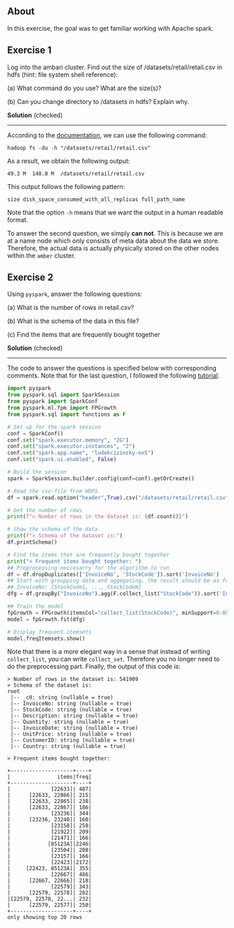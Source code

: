 ## About
In this exercise, the goal was to get familiar working with Apache spark.

## Exercise 1

Log into the ambari cluster. Find out the size of /datasets/retail/retail.csv in hdfs (hint: file system shell reference):

(a) What command do you use? What are the size(s)?

(b) Can you change directory to /datasets in hdfs? Explain why.

**Solution** (checked)

---

According to the [documentation](https://hadoop.apache.org/docs/current/hadoop-project-dist/hadoop-common/FileSystemShell.html), we can use the following command:

```
hadoop fs -du -h "/datasets/retail/retail.csv"
```

As a result, we obtain the following output:

```
49.3 M  148.0 M  /datasets/retail/retail.csv
```

This output follows the following pattern:

```
size disk_space_consumed_with_all_replicas full_path_name
```

Note that the option `-h` means that we want the output in a human readable format.

To answer the second question, we simply **can not**. This is because we are at
a name node which only consists of meta data about the data we store. Therefore,
the actual data is actually physically stored on the other nodes within the
`amber` cluster.

## Exercise 2

Using `pyspark`, answer the following questions:

(a) What is the number of rows in retail.csv?

(b) What is the schema of the data in this file?

(c) Find the items that are frequently bought together

**Solution** (checked)

---

The code to answer the questions is specified below with corresponding comments.
Note that for the last question, I followed the following [tutorial](https://towardsdatascience.com/market-basket-analysis-using-pysparks-fpgrowth-55c37ebd95c0).

```python
import pyspark
from pyspark.sql import SparkSession
from pyspark import SparkConf
from pyspark.ml.fpm import FPGrowth
from pyspark.sql import functions as F

# Set up for the spark session
conf = SparkConf()
conf.set("spark.executor.memory", "2G")
conf.set("spark.executor.instances", "2")
conf.set("spark.app.name", "ludekcizinsky-ex5")
conf.set("spark.ui.enabled", False)

# Build the session 
spark = SparkSession.builder.config(conf=conf).getOrCreate()

# Read the csv-file from HDFS
df = spark.read.option("header",True).csv("/datasets/retail/retail.csv")

# Get the number of rows 
print(f"> Number of rows in the dataset is: {df.count()}")

# Show the schema of the data
print(f"> Schema of the dataset is:")
df.printSchema()

# Find the items that are frequently bought together
print("> Frequent items bought together: ")
## Preprocessing neccesarry for the algorithm to run
df = df.dropDuplicates(['InvoiceNo', 'StockCode']).sort('InvoiceNo')
## Start with groupping data and aggegating, the result should be as follows:
## InvoiceNo: [StockCode1, ..., StockCodeN]
dfg = df.groupBy("InvoiceNo").agg(F.collect_list("StockCode")).sort('InvoiceNo')

## Train the model
fpGrowth = FPGrowth(itemsCol="collect_list(StockCode)", minSupport=0.006, minConfidence=0.006)
model = fpGrowth.fit(dfg)

# Display frequent itemsets
model.freqItemsets.show()
```

Note that there is a more elegant way in a sense that instead of writing `collect_list`, you can write `collect_set`.
Therefore you no longer need to do the preprocessing part. Finally, the output of this code is:

```
> Number of rows in the dataset is: 541909
> Schema of the dataset is:
root
 |-- _c0: string (nullable = true)
 |-- InvoiceNo: string (nullable = true)
 |-- StockCode: string (nullable = true)
 |-- Description: string (nullable = true)
 |-- Quantity: string (nullable = true)
 |-- InvoiceDate: string (nullable = true)
 |-- UnitPrice: string (nullable = true)
 |-- CustomerID: string (nullable = true)
 |-- Country: string (nullable = true)

> Frequent items bought together:

+--------------------+----+
|               items|freq|
+--------------------+----+
|             [22633]| 487|
|      [22633, 22866]| 215|
|      [22633, 22865]| 238|
|      [22633, 22867]| 186|
|             [23236]| 344|
|      [23236, 23240]| 160|
|             [23158]| 258|
|             [21922]| 209|
|             [21471]| 166|
|            [85123A]|2246|
|             [23504]| 208|
|             [23157]| 166|
|             [22423]|2172|
|     [22423, 85123A]| 355|
|             [22667]| 486|
|      [22667, 22666]| 218|
|             [22579]| 343|
|      [22579, 22578]| 282|
|[22579, 22578, 22...| 232|
|      [22579, 22577]| 250|
+--------------------+----+
only showing top 20 rows
```

